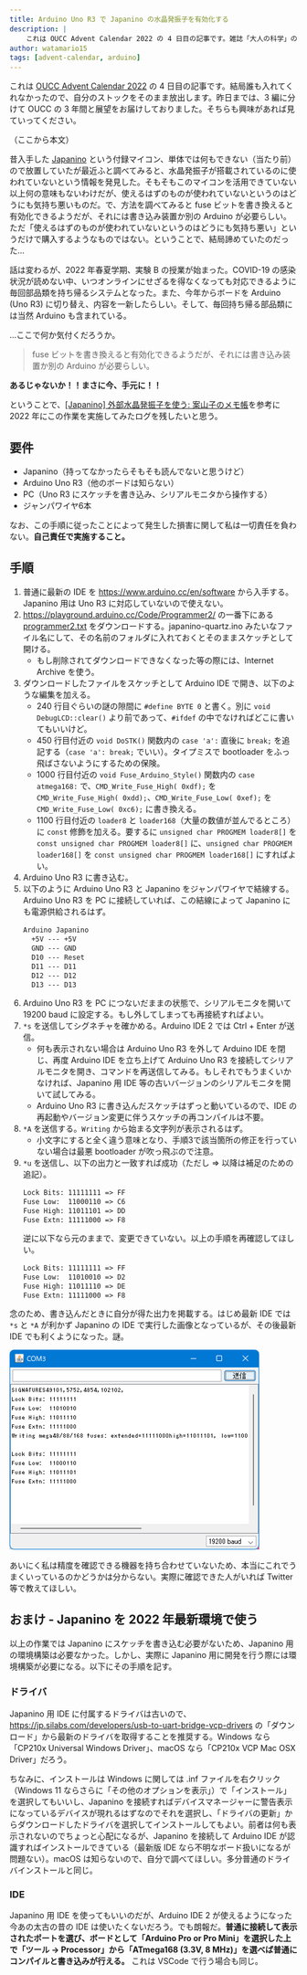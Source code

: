 ```yaml
---
title: Arduino Uno R3 で Japanino の水晶発振子を有効化する
description: |
    これは OUCC Advent Calendar 2022 の 4 日目の記事です。雑誌「大人の科学」の付録マイコン Japanino について、水晶発振子が搭載されているのに使われていないという情報を発見し、実験 B の授業で貸し出された Arduino Uno R3 を用いて fuse ビットを書き換えて有効化した過程を説明しています。
author: watamario15
tags: [advent-calendar, arduino]
---
```


これは [OUCC Advent Calendar 2022](https://adventar.org/calendars/7859) の 4 日目の記事です。結局誰も入れてくれなかったので、自分のストックをそのまま放出します。昨日までは、3 編に分けて OUCC の 3 年間と展望をお届けしておりました。そちらも興味があれば見ていってください。

（ここから本文）

昔入手した [Japanino](https://otonanokagaku.net/japanino/) という付録マイコン、単体では何もできない（当たり前）ので放置していたが最近ふと調べてみると、水晶発振子が搭載されているのに使われていないという情報を発見した。そもそもこのマイコンを活用できていない以上何の意味もないわけだが、使えるはずのものが使われていないというのはどうにも気持ち悪いものだ。で、方法を調べてみると fuse ビットを書き換えると有効化できるようだが、それには書き込み装置か別の Arduino が必要らしい。ただ「使えるはずのものが使われていないというのはどうにも気持ち悪い」というだけで購入するようなものではない。ということで、結局諦めていたのだった...

話は変わるが、2022 年春夏学期、実験 B の授業が始まった。COVID-19 の感染状況が読めない中、いつオンラインにせざるを得なくなっても対応できるように毎回部品類を持ち帰るシステムとなった。また、今年からボードを Arduino (Uno R3) に切り替え、内容を一新したらしい。そして、毎回持ち帰る部品類には当然 Arduino も含まれている。

...ここで何か気付くだろうか。

> fuse ビットを書き換えると有効化できるようだが、それには書き込み装置か別の Arduino が必要らしい。

**あるじゃないか！！まさに今、手元に！！**

ということで、[\[Japanino\] 外部水晶発振子を使う: 案山子のメモ帳](http://kamemo.cocolog-nifty.com/blog/articles/2010/06/japanino-9afa.html)を参考に 2022 年にこの作業を実施してみたログを残したいと思う。

## 要件
- Japanino（持ってなかったらそもそも読んでないと思うけど）
- Arduino Uno R3（他のボードは知らない）
- PC（Uno R3 にスケッチを書き込み、シリアルモニタから操作する）
- ジャンパワイヤ6本

なお、この手順に従ったことによって発生した損害に関して私は一切責任を負わない。**自己責任で実施すること。**

## 手順
1. 普通に最新の IDE を https://www.arduino.cc/en/software から入手する。Japanino 用は Uno R3 に対応していないので使えない。
1. https://playground.arduino.cc/Code/Programmer2/ の一番下にある [programmer2.txt](https://playground.arduino.cc/uploads/Code/programmer2/index.txt) をダウンロードする。japanino-quartz.ino みたいなファイル名にして、その名前のフォルダに入れておくとそのままスケッチとして開ける。
   - もし削除されてダウンロードできなくなった等の際には、Internet Archive を使う。
1. ダウンロードしたファイルをスケッチとして Arduino IDE で開き、以下のような編集を加える。
   - 240 行目ぐらいの謎の隙間に `#define BYTE 0` と書く。別に `void DebugLCD::clear()` より前であって、`#ifdef` の中でなければどこに書いてもいいけど。
   - 450 行目付近の `void DoSTK()` 関数内の `case 'a':` 直後に `break;` を追記する（`case 'a': break;` でいい）。タイプミスで bootloader をふっ飛ばさないようにするための保険。
   - 1000 行目付近の `void Fuse_Arduino_Style()` 関数内の `case atmega168:` で、`CMD_Write_Fuse_High( 0xdf);` を `CMD_Write_Fuse_High( 0xdd);`、`CMD_Write_Fuse_Low( 0xef);` を `CMD_Write_Fuse_Low( 0xc6);` に書き換える。
   - 1100 行目付近の `loader8` と `loader168`（大量の数値が並んでるところ）に `const` 修飾を加える。要するに `unsigned char PROGMEM loader8[]` を `const unsigned char PROGMEM loader8[]` に、`unsigned char PROGMEM loader168[]` を `const unsigned char PROGMEM loader168[]` にすればよい。
1. Arduino Uno R3 に書き込む。
1. 以下のように Arduino Uno R3 と Japanino をジャンパワイヤで結線する。Arduino Uno R3 を PC に接続していれば、この結線によって Japanino にも電源供給されるはず。
   ```
   Arduino Japanino
     +5V --- +5V
     GND --- GND
     D10 --- Reset
     D11 --- D11
     D12 --- D12
     D13 --- D13
   ```
1. Arduino Uno R3 を PC につないだままの状態で、シリアルモニタを開いて 19200 baud に設定する。もし外してしまっても再接続すればよい。
1. `*s` を送信してシグネチャを確かめる。Arduino IDE 2 では Ctrl + Enter が送信。
   - 何も表示されない場合は Arduino Uno R3 を外して Arduino IDE を閉じ、再度 Arduino IDE を立ち上げて Arduino Uno R3 を接続してシリアルモニタを開き、コマンドを再送信してみる。もしそれでもうまくいかなければ、Japanino 用 IDE 等の古いバージョンのシリアルモニタを開いて試してみる。
   - Arduino Uno R3 に書き込んだスケッチはずっと動いているので、IDE の再起動やバージョン変更に伴うスケッチの再コンパイルは不要。
1. `*A` を送信する。`Writing` から始まる文字列が表示されるはず。
   - 小文字にすると全く違う意味となり、手順3で該当箇所の修正を行っていない場合は最悪 bootloader が吹っ飛ぶので注意。
1. `*u` を送信し、以下の出力と一致すれば成功（ただし => 以降は補足のための追記）。
   ```
   Lock Bits: 11111111 => FF
   Fuse Low:  11000110 => C6
   Fuse High: 11011101 => DD
   Fuse Extn: 11111000 => F8
   ```
   逆に以下なら元のままで、変更できていない。以上の手順を再確認してほしい。
   ```
   Lock Bits: 11111111 => FF
   Fuse Low:  11010010 => D2
   Fuse High: 11011110 => DE
   Fuse Extn: 11111000 => F8
   ```

念のため、書き込んだときに自分が得た出力を掲載する。はじめ最新 IDE では `*s` と `*A` が利かず Japanino の IDE で実行した画像となっているが、その後最新 IDE でも利くようになった。謎。

![出力](./875/fuse.png)

あいにく私は精度を確認できる機器を持ち合わせていないため、本当にこれでうまくいっているのかどうかは分からない。実際に確認できた人がいれば Twitter 等で教えてほしい。

## おまけ - Japanino を 2022 年最新環境で使う
以上の作業では Japanino にスケッチを書き込む必要がないため、Japanino 用の環境構築は必要なかった。しかし、実際に Japanino 用に開発を行う際には環境構築が必要になる。以下にその手順を記す。

### ドライバ
Japanino 用 IDE に付属するドライバは古いので、<https://jp.silabs.com/developers/usb-to-uart-bridge-vcp-drivers> の「ダウンロード」から最新のドライバを取得することを推奨する。Windows なら「CP210x Universal Windows Driver」、macOS なら「CP210x VCP Mac OSX Driver」だろう。

ちなみに、インストールは Windows に関しては .inf ファイルを右クリック（Windows 11 ならさらに「その他のオプションを表示」）で「インストール」を選択してもいいし、Japanino を接続すればデバイスマネージャーに警告表示になっているデバイスが現れるはずなのでそれを選択し、「ドライバの更新」からダウンロードしたドライバを選択してインストールしてもよい。前者は何も表示されないのでちょっと心配になるが、Japanino を接続して Arduino IDE が認識すればインストールできている（最新版 IDE なら不明なボード扱いになるが問題ない）。macOS は知らないので、自分で調べてほしい。多分普通のドライバインストールと同じ。

### IDE
Japanino 用 IDE を使ってもいいのだが、Arduino IDE 2 が使えるようになった今あの太古の昔の IDE は使いたくないだろう。でも朗報だ。**普通に接続して表示されたポートを選び、ボードとして「Arduino Pro or Pro Mini」を選択した上で「ツール -> Processor」から「ATmega168 (3.3V, 8 MHz)」を選べば普通にコンパイルと書き込みが行える。** これは VSCode で行う場合も同じ。
